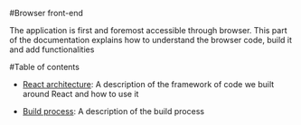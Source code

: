 #Browser front-end

The application is first and foremost accessible through browser. This part of the documentation explains how to understand the browser code, build it and add functionalities

#Table of contents

 - [React architecture](/browser-front-end/react-architecture.md): A description of the framework of code we built around React and how to use it

 - [Build process](/browser-front-end/build-process.md): A description of the build process